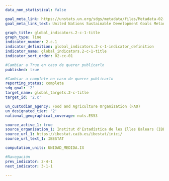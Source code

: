 ```yaml
---
data_non_statistical: false

goal_meta_link: https://unstats.un.org/sdgs/metadata/files/Metadata-02-0C-01.pdf
goal_meta_link_text: United Nations Sustainable Development Goals Metadata (pdf 232kB)

graph_title: global_indicators.2-c-1-title
graph_type: line
indicator_number: 2.c.1
indicator_definition: global_indicators.2-c-1-indicator_definition
indicator_name: global_indicators.2-c-1-title
indicator_sort_order: 02-cc-01

#Cambiar a True en caso de querer publicarlo
published: true

#Cambiar a complete en caso de querer publicarlo
reporting_status: complete
sdg_goal: '2'
target_name: global_targets.2-c-title
target_id: '2.c'

un_custodian_agency: Food and Agriculture Organization (FAO)
un_designated_tier: '2'
national_geographical_coverage: nuts.ES53

source_active_1: true
source_organisation_1: Institut d'Estadística de les Illes Balears (IBESTAT)
source_url_1: https://ibestat.caib.es/ibestat/inici/
source_url_text_1: IBESTAT

computation_units: UNIDAD_MEDIDA.IX

#Navegación
prev_indicator: 2-4-1
next_indicator: 3-1-1

---
```

